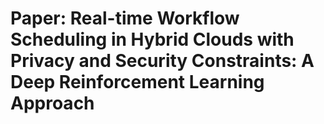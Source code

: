 # Paper: Real-time Workflow Scheduling in Hybrid Clouds with Privacy and Security Constraints: A Deep Reinforcement Learning Approach

